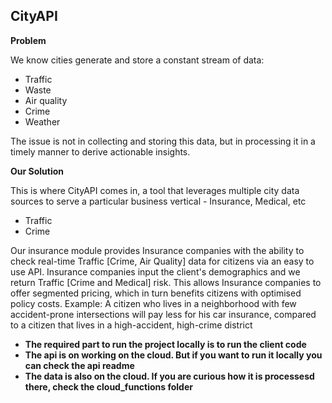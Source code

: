 ## CityAPI

**Problem**

We know cities generate and store a constant stream of data:

-   Traffic
-   Waste
-   Air quality
-   Crime
-   Weather

The issue is not in collecting and storing this data, but in processing it in a timely manner to derive actionable insights.

**Our Solution**

This is where CityAPI comes in, a tool that leverages multiple city data sources to serve a particular business vertical - Insurance, Medical, etc

-   Traffic
-   Crime

Our insurance module provides Insurance companies with the ability to check real-time Traffic [Crime, Air Quality] data for citizens via an easy to use API. Insurance companies input the client's demographics and we return Traffic [Crime and Medical] risk. This allows Insurance companies to offer segmented pricing, which in turn benefits citizens with optimised policy costs.
Example: A citizen who lives in a neighborhood with few accident-prone intersections will pay less for his car insurance, compared to a citizen that lives in a high-accident, high-crime district

-   **The required part to run the project locally is to run the client code**
-   **The api is on working on the cloud. But if you want to run it locally you can check the api readme**
-   **The data is also on the cloud. If you are curious how it is processesd there, check the cloud_functions folder**
